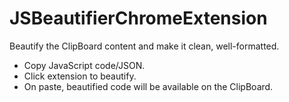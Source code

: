 # JSBeautifierChromeExtension
Beautify the ClipBoard content and make it clean, well-formatted.

  * Copy JavaScript code/JSON.
  * Click extension to beautify.
  * On paste, beautified code will be available on the ClipBoard.
  
